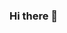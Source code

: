 ### Hi there 👋

<!--
**FabioH747/FabioH747** is a ✨ _special_ ✨ repository because its `README.md` (this file) appears on your GitHub profile.

Here are some ideas to get you started:

- 🔭 I'm currently unemployed.
- 🌱 I’m currently learning to HTML, CSS and JavaScript.
- 👯 I’m looking to collaborate on development FrontEnd.
- 🤔 I’m looking for help with programming tips, projects, teams that I can be part of and learn together.
- 💬 Ask me about HTML, CSS and JavaScrip.
-->
